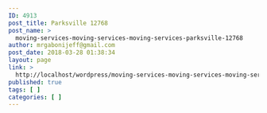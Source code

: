 ```yaml
---
ID: 4913
post_title: Parksville 12768
post_name: >
  moving-services-moving-services-moving-services-parksville-12768
author: mrgabonijeff@gmail.com
post_date: 2018-03-28 01:38:34
layout: page
link: >
  http://localhost/wordpress/moving-services-moving-services-moving-services-parksville-12768/
published: true
tags: [ ]
categories: [ ]
---
```


